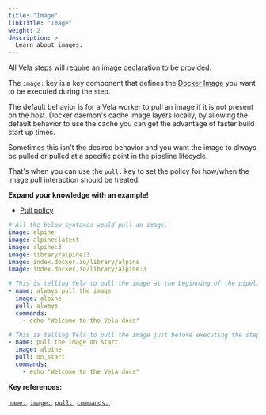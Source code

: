 ```yaml
---
title: "Image"
linkTitle: "Image"
weight: 2
description: >
  Learn about images.
---
```

All Vela steps will require an image declaration to be provided.

The `image:` key is a key component that defines the [Docker Image](https://docs.docker.com/engine/docker-overview/#images) you want to be executed during the step.

The default behavior is for a Vela worker to pull an image if it is not present on the host. Docker daemon's cache image layers locally, by allowing the default behavior to use the cache you can get the advantage of faster build start up times.

Sometimes this isn't the desired behavior and you want the image to always be pulled or pulled at a specific point in the pipeline lifecycle.

That's when you can use the `pull:` key to set the policy for how/when the image pull interaction should be treated.

**Expand your knowledge with an example!**

* [Pull policy](/docs/usage/pull_policies.md)

<!-- section break -->

```yaml
# All the below syntaxes would pull an image.
image: alpine
image: alpine:latest
image: alpine:3
image: library/alpine:3
image: index.docker.io/library/alpine
image: index.docker.io/library/alpine:3
```

```yaml
# This is telling Vela to pull the image at the beginning of the pipeline always.
- name: always pull the image
  image: alpine
  pull: always
  commands:
    - echo "Welcome to the Vela docs"

# This is telling Vela to pull the image just before executing the step
- name: pull the image on start
  image: alpine
  pull: on_start
  commands:
    - echo "Welcome to the Vela docs"    
```

<!-- section break -->

**Key references:**

[`name:`](/reference/yaml/steps/#the-name-key), [`image:`](/reference/yaml/steps/#the-image-key), [`pull:`](/reference/yaml/steps/#the-commands-key),  [`commands:`](/reference/yaml/steps/#the-commands-key),

